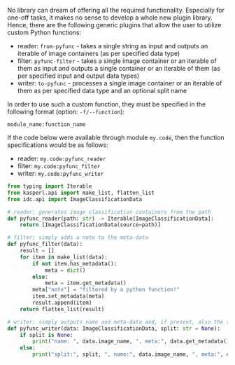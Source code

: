 No library can dream of offering all the required functionality. Especially for one-off tasks, it makes no sense to 
develop a whole new plugin library. Hence, there are the following generic plugins that allow the user to utilize 
custom Python functions:

* reader: `from-pyfunc` - takes a single string as input and outputs an iterable of image containers (as per specified data type)
* filter: `pyfunc-filter` - takes a single image container or an iterable of them as input and outputs a single container or an iterable of them (as per specified input and output data types)
* writer: `to-pyfunc` - processes a single image container or an iterable of them as per specified data type and an optional split name

In order to use such a custom function, they must be specified in the following format (option: `-f/--function`):

```
module_name:function_name
```

If the code below were available through module `my.code`, then the function specifications would be as follows:

* reader: `my.code:pyfunc_reader`
* filter: `my.code:pyfunc_filter`
* writer: `my.code:pyfunc_writer`


```python
from typing import Iterable
from kasperl.api import make_list, flatten_list
from idc.api import ImageClassificationData

# reader: generates image classification containers from the path   
def pyfunc_reader(path: str) -> Iterable[ImageClassificationData]:
    return [ImageClassificationData(source=path)]

# filter: simply adds a note to the meta-data
def pyfunc_filter(data):
    result = []
    for item in make_list(data):
        if not item.has_metadata():
            meta = dict()
        else:
            meta = item.get_metadata()
        meta["note"] = "filtered by a python function!"
        item.set_metadata(meta)
        result.append(item)
    return flatten_list(result)

# writer: simply outputs name and meta-data and, if present, also the split
def pyfunc_writer(data: ImageClassificationData, split: str = None):
    if split is None:
        print("name: ", data.image_name, ", meta:", data.get_metadata())
    else:
        print("split:", split, ", name:", data.image_name, ", meta:", data.get_metadata())
```
